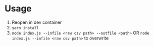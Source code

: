 # Usage
1. Reopen in dev container
2. `yarn install`
3. `node index.js --infile <raw csv path> --outfile <path>` OR `node index.js --infile <raw csv path>` to overwrite